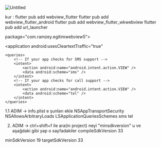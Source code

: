 ![Untitled](https://user-images.githubusercontent.com/21096087/230730972-e0e19ec7-99ea-40e7-98ed-25a26e5a96fe.gif)

kur : 
flutter pub add webview_flutter
flutter pub add webview_flutter_android
flutter pub add webview_flutter_wkwebview
flutter pub add url_launcher

package="com.ramzey.egitimwebview5">

<uses-permission android:name="android.permission.INTERNET" />

<application
    android:usesCleartextTraffic="true"


<!-- Provide required visibility configuration for API level 30 and above -->
    <queries>
        <!-- If your app checks for SMS support -->
        <intent>
            <action android:name="android.intent.action.VIEW" />
            <data android:scheme="sms" />
        </intent>
        <!-- If your app checks for call support -->
        <intent>
            <action android:name="android.intent.action.VIEW" />
            <data android:scheme="tel" />
        </intent>
    </queries>
</manifest>


1.1 ADIM -> info.plist e şunları ekle
<key>NSAppTransportSecurity</key>
 <dict>
 <key>NSAllowsArbitraryLoads</key><true/>
</dict>
<key>LSApplicationQueriesSchemes</key>
<array>
  <string>sms</string>
  <string>tel</string>
</array>


2. ADIM ->  ctrl+shift+f ile ara(in project) neyi "minsdkversion" u ve aşağdaki gibi yap o sayfadakiler
compileSdkVersion 33

minSdkVersion 19
targetSdkVersion 33

